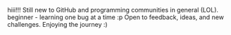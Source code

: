 
hiii!!!
Still new to GitHub and programming communities in general (LOL).
beginner - learning one bug at a time :p
Open to feedback, ideas, and new challenges. 
Enjoying the journey :)
